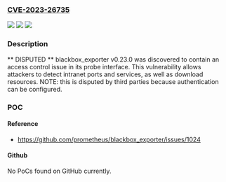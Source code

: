 ### [CVE-2023-26735](https://cve.mitre.org/cgi-bin/cvename.cgi?name=CVE-2023-26735)
![](https://img.shields.io/static/v1?label=Product&message=n%2Fa&color=blue)
![](https://img.shields.io/static/v1?label=Version&message=n%2Fa&color=blue)
![](https://img.shields.io/static/v1?label=Vulnerability&message=n%2Fa&color=brighgreen)

### Description

** DISPUTED ** blackbox_exporter v0.23.0 was discovered to contain an access control issue in its probe interface. This vulnerability allows attackers to detect intranet ports and services, as well as download resources. NOTE: this is disputed by third parties because authentication can be configured.

### POC

#### Reference
- https://github.com/prometheus/blackbox_exporter/issues/1024

#### Github
No PoCs found on GitHub currently.

